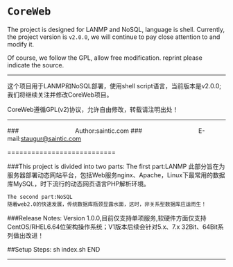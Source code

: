 `CoreWeb`
===========================
The project is designed for LANMP and NoSQL, language is shell. Currently, the project version is `v2.0.0`, we will continue to pay close attention to and modify it.

Of course, we follow the GPL, allow free modification. reprint please indicate the source.

****

这个项目用于LANMP和NoSQL部署，使用shell script语言，当前版本是v2.0.0; 我们将继续关注并修改CoreWeb项目。

CoreWeb遵循GPL(v2)协议，允许自由修改，转载请注明出处！

****
###　　　　　　　　　     Author:saintic.com
###　　　　　　　　　 E-mail:staugur@saintic.com

===========================


###This project is divided into two parts:
	The first part:LANMP
	此部分旨在为服务器部署动态网站平台，包括Web服务nginx、Apache，Linux下最常用的数据库MySQL，时下流行的动态网页语言PHP解析环境。

	The second part:NoSQL
	随着web2.0的快速发展，传统数据库瓶颈显露水面，这时，非关系型数据库应运而生！

###Release Notes:
	Version 1.0.0,目前仅支持单项服务,软硬件方面仅支持CentOS/RHEL6.64位架构操作系统；V1版本后续会针对5.x、7.x 32Bit、64Bit系列做出改进！

##Setup Steps:
    sh index.sh 
END
*****
